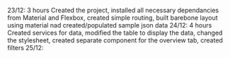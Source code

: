 23/12: 3 hours
Created the project, installed all necessary dependancies from Material and Flexbox, created simple routing, built barebone layout using material nad created/populated sample json data
24/12: 4 hours
Created services for data, modified the table to display the data, changed the stylesheet, created separate component for the overview tab, created filters
25/12: